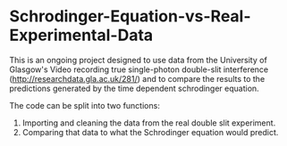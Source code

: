 # Schrodinger-Equation-vs-Real-Experimental-Data

This is an ongoing project designed to use data from the University of Glasgow's Video recording true single-photon double-slit interference (http://researchdata.gla.ac.uk/281/) and to compare the results to the predictions generated by the time dependent schrodinger equation.

The code can be split into two functions:
1) Importing and cleaning the data from the real double slit experiment.
2) Comparing that data to what the Schrodinger equation would predict.
